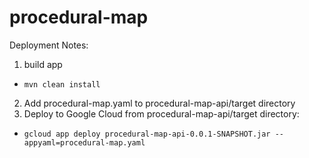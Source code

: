 # procedural-map

Deployment Notes:  
1. build app
  * ```mvn clean install```  
2. Add procedural-map.yaml to procedural-map-api/target directory
3. Deploy to Google Cloud from procedural-map-api/target directory:  
  * ```gcloud app deploy procedural-map-api-0.0.1-SNAPSHOT.jar --appyaml=procedural-map.yaml```
